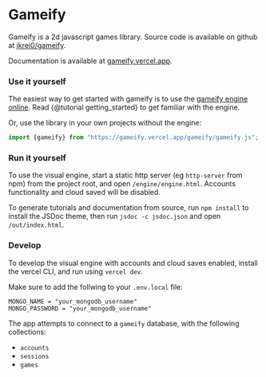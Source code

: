 # Gameify
Gameify is a 2d javascript games library. Source code is available on github at [jkrei0/gameify](https://github.com/jkrei0/gameify).

Documentation is available at [gameify.vercel.app](https://gameify.vercel.app/out/index.html).

### Use it yourself

The easiest way to get started with gameify is to use the [gameify engine online](https://gameify.vercel.app/engine/engine.html). Read {@tutorial getting_started} to get familiar with the engine.

Or, use the library in your own projects without the engine:
```js
import {gameify} from "https://gameify.vercel.app/gameify/gameify.js";
```

### Run it yourself

To use the visual engine, start a static http server (eg `http-server` from npm) from the project root, and open `/engine/engine.html`.
Accounts functionality and cloud saved will be disabled.

To generate tutorials and documentation from source, run `npm install` to install the JSDoc theme, then run `jsdoc -c jsdoc.json` and open `/out/index.html`.

### Develop

To develop the visual engine with accounts and cloud saves enabled, install the vercel CLI, and run using `vercel dev`.

Make sure to add the follwing to your `.env.local` file:
```
MONGO_NAME = "your_mongodb_username"
MONGO_PASSWORD = "your_mongodb_username"
```

The app attempts to connect to a `gameify` database, with the following collections:
- `accounts`
- `sessions`
- `games`
